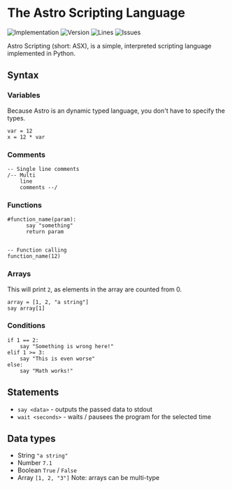 # The Astro Scripting Language
![Implementation](https://img.shields.io/badge/Implementation-Python%203.9-%2300A3E0?logo=python)
![Version](https://img.shields.io/badge/Version-0.1.5-%2333aa33?logo=gitea)
![Lines](https://img.shields.io/tokei/lines/github/xyLotus/astro?label=Total%20lines&logo=stackoverflow)
![Issues](https://img.shields.io/github/issues/xyLotus/astro?label=Issues)

Astro Scripting (short: ASX), is a simple, interpreted scripting language implemented in Python.


## Syntax
### Variables
Because Astro is an dynamic typed language, you don't have to specify the types.
```
var = 12
x = 12 * var
```
### Comments
```
-- Single line comments
/-- Multi
    line
    comments --/
```

### Functions 
```
#function_name(param):
      say "something"
      return param
      

-- Function calling
function_name(12)
```

### Arrays
This will print `2`, as elements in the array are counted from 0.
```
array = [1, 2, "a string"]
say array[1]
```

### Conditions
```
if 1 == 2:
    say "Something is wrong here!"
elif 1 >= 3:
    say "This is even worse"
else:
    say "Math works!"
```


## Statements
* `say <data>` - outputs the passed data to stdout
* `wait <seconds>` - waits / pausees the program for the selected time


## Data types
* String `"a string"`
* Number `7.1`
* Boolean `True` / `False`
* Array `[1, 2, "3"]`
Note: arrays can be multi-type
